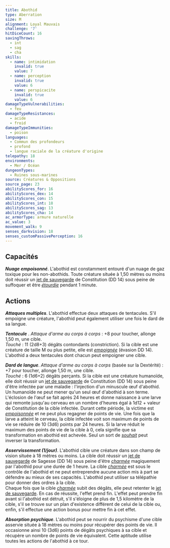 ```yaml
---
title: Abothid
type: Aberration
size: M
alignment: Loyal Mauvais
challenge: '7'
hitDiceCount: 16
savingThrows:
  - int
  - sag
  - cha
skills:
  - name: intimidation
    invalid: true
    value: 7
  - name: perception
    invalid: true
    value: 6
  - name: perspicacite
    invalid: true
    value: 6
damageTypeVulnerabilities:
  - feu
damageTypeResistances:
  - acide
  - froid
damageTypeImmunities:
  - poison
languages:
  - Commun des profondeurs
  - profond
  - langue raciale de la créature d'origine
telepathy: 18
environments:
  - Mer / Océan
dungeonTypes:
  - Ruines sous-marines
source: Créatures & Oppositions
source_page: 23
abilityScores_for: 16
abilityScores_dex: 14
abilityScores_con: 15
abilityScores_int: 18
abilityScores_sag: 13
abilityScores_cha: 14
ac_armorType: armure naturelle
ac_value: 3
movement_walk: 9
senses_darkvision: 18
senses_customPassivePerception: 16
---
```

## Capacités
_**Nuage empoisonné**_. L'abothid est constamment entouré d'un nuage de gaz toxique pour les non-abothids. Toute créature située à 1,50 mètres ou moins doit réussir un [jet de sauvegarde](/utiliser-les-caracteristiques/#jets-de-sauvegarde) de Constitution (DD 14) sous peine de suffoquer et être [_étourdie_](/gerer-la-sante-du-personnage/#etourdi) pendant 1 minute.

## Actions
_**Attaques multiples**_. L'abothid effectue deux attaques de tentacules. S'il empoigne une créature, l'abothid peut également utiliser une fois le dard de sa langue.

_**Tentacule**_ . _Attaque d'arme au corps à corps_ : +8 pour toucher, allonge 1,50 m, une cible.  
_Touché_ : 11 (2d8+3) dégâts contondants (constriction). Si la cible est une créature de taille M ou plus petite, elle est [_empoignée_](/gerer-la-sante-du-personnage/#empoigne) (évasion DD 14). L'abothid a deux tentacules dont chacun peut empoigner une cible.

_**Dard de langue**_. _Attaque d'arme au corps à corps_ (basée sur la Dextérité) : +7 pour toucher, allonge 1,50 m, une cible.  
_Touché_ : 6 (1d6+2) dégâts perçants. Si la cible est une créature humanoïde, elle doit réussir un [jet de sauvegarde](/utiliser-les-caracteristiques/#jets-de-sauvegarde) de Constitution (DD 14) sous peine d'être infectée par une maladie : l'injection d'un minuscule œuf d'abothid.  
Un humanoïde ne peut mener qu'un seul œuf d'abothid à son terme. L'éclosion de l'œuf se fait après 24 heures et donne naissance à une larve qui remonte jusqu'au cerveau en un nombre d'heures égal à 1d12 + valeur de Constitution de la cible infectée. Durant cette période, la victime est [_empoisonnée_](/gerer-la-sante-du-personnage/#empoisonne) et ne peut plus regagner de points de vie. Une fois que la larve a atteint le cerveau, la cible infectée voit son maximum de points de vie se réduire de 10 (3d6) points par 24 heures. Si la larve réduit le maximum des points de vie de la cible à 0, cela signifie que sa transformation en abothid est achevée. Seul un sort de [_souhait_](/grimoire/souhait/) peut inverser la transformation.

_**Asservissement (1/jour)**_. L'abothid cible une créature dans son champ de vision située à 18 mètres ou moins. La cible doit réussir un [jet de sauvegarde](/utiliser-les-caracteristiques/#jets-de-sauvegarde) de Sagesse (DD 14) sous peine d'être [_charmée_](/gerer-la-sante-du-personnage/#charme) magiquement par l'abothid pour une durée de 1 heure. La cible [_charmée_](/gerer-la-sante-du-personnage/#charme) est sous le contrôle de l'abothid et ne peut entreprendre aucune action mis à part se défendre au mieux de ses capacités. L'abothid peut utiliser sa télépathie pour donner des ordres à la cible.  
Chaque fois que la cible [_charmée_](/gerer-la-sante-du-personnage/#charme) subit des dégâts, elle peut retenter le [jet de sauvegarde](/utiliser-les-caracteristiques/#jets-de-sauvegarde). En cas de réussite, l'effet prend fin. L'effet peut prendre fin avant si l'abothid est détruit, s'il s'éloigne de plus de 1,5 kilomètre de la cible, s'il se trouve sur un plan d'existence différent de celui de la cible ou, enfin, s'il effectue une action bonus pour mettre fin à cet effet.

_**Absorption psychique**_. L'abothid peut se nourrir du psychisme d'une cible asservie située à 18 mètres ou moins pour récupérer des points de vie. Il occasionne ainsi 10 (3d6) points de dégâts psychiques à sa cible et récupère un nombre de points de vie équivalent. Cette aptitude utilise toutes les actions de l'abothid à ce tour.
